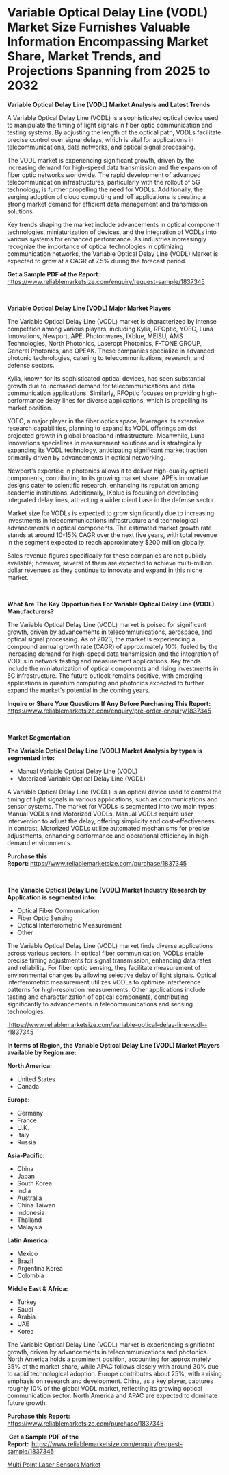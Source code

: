 <p><h1>Variable Optical Delay Line (VODL) Market Size Furnishes Valuable Information Encompassing Market Share, Market Trends, and Projections Spanning from 2025 to 2032</h1></p><p><strong>Variable Optical Delay Line (VODL) Market Analysis and Latest Trends</strong></p>
<p><p>A Variable Optical Delay Line (VODL) is a sophisticated optical device used to manipulate the timing of light signals in fiber optic communication and testing systems. By adjusting the length of the optical path, VODLs facilitate precise control over signal delays, which is vital for applications in telecommunications, data networks, and optical signal processing.</p><p>The VODL market is experiencing significant growth, driven by the increasing demand for high-speed data transmission and the expansion of fiber optic networks worldwide. The rapid development of advanced telecommunication infrastructures, particularly with the rollout of 5G technology, is further propelling the need for VODLs. Additionally, the surging adoption of cloud computing and IoT applications is creating a strong market demand for efficient data management and transmission solutions.</p><p>Key trends shaping the market include advancements in optical component technologies, miniaturization of devices, and the integration of VODLs into various systems for enhanced performance. As industries increasingly recognize the importance of optical technologies in optimizing communication networks, the Variable Optical Delay Line (VODL) Market is expected to grow at a CAGR of 7.5% during the forecast period.</p></p>
<p><strong>Get a Sample PDF of the Report:&nbsp;</strong> <a href="https://www.reliablemarketsize.com/enquiry/request-sample/1837345?utm_campaign=3016&utm_medium=2&utm_source=Github&utm_content=ia&utm_term=12042025&utm_id=variable-optical-delay-line-vodl">https://www.reliablemarketsize.com/enquiry/request-sample/1837345</a></p>
<p>&nbsp;</p>
<p><strong>Variable Optical Delay Line (VODL) Major Market Players</strong></p>
<p><p>The Variable Optical Delay Line (VODL) market is characterized by intense competition among various players, including Kylia, RFOptic, YOFC, Luna Innovations, Newport, APE, Photonwares, IXblue, MEISU, AMS Technologies, North Photonics, Laseropt Photonics, F-TONE GROUP, General Photonics, and OPEAK. These companies specialize in advanced photonic technologies, catering to telecommunications, research, and defense sectors.</p><p>Kylia, known for its sophisticated optical devices, has seen substantial growth due to increased demand for telecommunications and data communication applications. Similarly, RFOptic focuses on providing high-performance delay lines for diverse applications, which is propelling its market position.</p><p>YOFC, a major player in the fiber optics space, leverages its extensive research capabilities, planning to expand its VODL offerings amidst projected growth in global broadband infrastructure. Meanwhile, Luna Innovations specializes in measurement solutions and is strategically expanding its VODL technology, anticipating significant market traction primarily driven by advancements in optical networking.</p><p>Newport’s expertise in photonics allows it to deliver high-quality optical components, contributing to its growing market share. APE’s innovative designs cater to scientific research, enhancing its reputation among academic institutions. Additionally, IXblue is focusing on developing integrated delay lines, attracting a wider client base in the defense sector.</p><p>Market size for VODLs is expected to grow significantly due to increasing investments in telecommunications infrastructure and technological advancements in optical components. The estimated market growth rate stands at around 10-15% CAGR over the next five years, with total revenue in the segment expected to reach approximately $200 million globally. </p><p>Sales revenue figures specifically for these companies are not publicly available; however, several of them are expected to achieve multi-million dollar revenues as they continue to innovate and expand in this niche market.</p></p>
<p>&nbsp;</p>
<p><strong>What Are The Key Opportunities For Variable Optical Delay Line (VODL) Manufacturers?</strong></p>
<p><p>The Variable Optical Delay Line (VODL) market is poised for significant growth, driven by advancements in telecommunications, aerospace, and optical signal processing. As of 2023, the market is experiencing a compound annual growth rate (CAGR) of approximately 10%, fueled by the increasing demand for high-speed data transmission and the integration of VODLs in network testing and measurement applications. Key trends include the miniaturization of optical components and rising investments in 5G infrastructure. The future outlook remains positive, with emerging applications in quantum computing and photonics expected to further expand the market's potential in the coming years.</p></p>
<p><strong>Inquire or Share Your Questions If Any Before Purchasing This Report:</strong> <a href="https://www.reliablemarketsize.com/enquiry/pre-order-enquiry/1837345?utm_campaign=3016&utm_medium=2&utm_source=Github&utm_content=ia&utm_term=12042025&utm_id=variable-optical-delay-line-vodl">https://www.reliablemarketsize.com/enquiry/pre-order-enquiry/1837345</a></p>
<p>&nbsp;</p>
<p><strong>Market Segmentation</strong></p>
<p><strong>The Variable Optical Delay Line (VODL) Market Analysis by types is segmented into:</strong></p>
<p><ul><li>Manual Variable Optical Delay Line (VODL)</li><li>Motorized Variable Optical Delay Line (VODL)</li></ul></p>
<p><p>A Variable Optical Delay Line (VODL) is an optical device used to control the timing of light signals in various applications, such as communications and sensor systems. The market for VODLs is segmented into two main types: Manual VODLs and Motorized VODLs. Manual VODLs require user intervention to adjust the delay, offering simplicity and cost-effectiveness. In contrast, Motorized VODLs utilize automated mechanisms for precise adjustments, enhancing performance and operational efficiency in high-demand environments.</p></p>
<p><strong>Purchase this Report:&nbsp;</strong><a href="https://www.reliablemarketsize.com/purchase/1837345?utm_campaign=3016&utm_medium=2&utm_source=Github&utm_content=ia&utm_term=12042025&utm_id=variable-optical-delay-line-vodl">https://www.reliablemarketsize.com/purchase/1837345</a></p>
<p>&nbsp;</p>
<p><strong>The Variable Optical Delay Line (VODL) Market Industry Research by Application is segmented into:</strong></p>
<p><ul><li>Optical Fiber Communication</li><li>Fiber Optic Sensing</li><li>Optical Interferometric Measurement</li><li>Other</li></ul></p>
<p><p>The Variable Optical Delay Line (VODL) market finds diverse applications across various sectors. In optical fiber communication, VODLs enable precise timing adjustments for signal transmission, enhancing data rates and reliability. For fiber optic sensing, they facilitate measurement of environmental changes by allowing selective delay of light signals. Optical interferometric measurement utilizes VODLs to optimize interference patterns for high-resolution measurements. Other applications include testing and characterization of optical components, contributing significantly to advancements in telecommunications and sensing technologies.</p></p>
<p><a href="https://www.reliablemarketsize.com/variable-optical-delay-line-vodl--r1837345?utm_campaign=3016&utm_medium=2&utm_source=Github&utm_content=ia&utm_term=12042025&utm_id=variable-optical-delay-line-vodl">&nbsp;https://www.reliablemarketsize.com/variable-optical-delay-line-vodl--r1837345</a></p>
<p><strong>In terms of Region, the Variable Optical Delay Line (VODL) Market Players available by Region are:</strong></p>
<p>
    <p> <strong> North America: </strong>
        <ul>
            <li>United States</li>
            <li>Canada</li>
        </ul>
        </p> 
    <p> <strong> Europe: </strong>
        <ul>
            <li>Germany</li>
            <li>France</li>
            <li>U.K.</li>
            <li>Italy</li>
            <li>Russia</li>
        </ul>
        </p> 
    <p> <strong> Asia-Pacific: </strong>
        <ul>
            <li>China</li>
            <li>Japan</li>
            <li>South Korea</li>
            <li>India</li>
            <li>Australia</li>
            <li>China Taiwan</li>
            <li>Indonesia</li>
            <li>Thailand</li>
            <li>Malaysia</li>
        </ul>
        </p> 
    <p> <strong> Latin America: </strong>
        <ul>
            <li>Mexico</li>
            <li>Brazil</li>
            <li>Argentina Korea</li>
            <li>Colombia</li>
        </ul>
        </p> 
    <p> <strong> Middle East & Africa: </strong>
        <ul>
            <li>Turkey</li>
            <li>Saudi</li>
            <li>Arabia</li>
            <li>UAE</li>
            <li>Korea</li>
        </ul>
    </p>
    </p>
<p><p>The Variable Optical Delay Line (VODL) market is experiencing significant growth, driven by advancements in telecommunications and photonics. North America holds a prominent position, accounting for approximately 35% of the market share, while APAC follows closely with around 30% due to rapid technological adoption. Europe contributes about 25%, with a rising emphasis on research and development. China, as a key player, captures roughly 10% of the global VODL market, reflecting its growing optical communication sector. North America and APAC are expected to dominate future growth.</p></p>
<p><strong>Purchase this Report: </strong><a href="https://www.reliablemarketsize.com/purchase/1837345?utm_campaign=3016&utm_medium=2&utm_source=Github&utm_content=ia&utm_term=12042025&utm_id=variable-optical-delay-line-vodl">https://www.reliablemarketsize.com/purchase/1837345</a></p>
<p>&nbsp;<strong>Get a Sample PDF of the Report:&nbsp;&nbsp;</strong><a href="https://www.reliablemarketsize.com/enquiry/request-sample/1837345?utm_campaign=3016&utm_medium=2&utm_source=Github&utm_content=ia&utm_term=12042025&utm_id=variable-optical-delay-line-vodl">https://www.reliablemarketsize.com/enquiry/request-sample/1837345</a></p>
<p><strong></strong></p>
<p><p><a href="https://github.com/gdfhhhj/Market-Research-Report-List-7/blob/main/multi-point-laser-sensors-market.md?utm_campaign=3016&utm_medium=2&utm_source=Github&utm_content=ia&utm_term=12042025&utm_id=variable-optical-delay-line-vodl">Multi Point Laser Sensors Market</a></p></p>